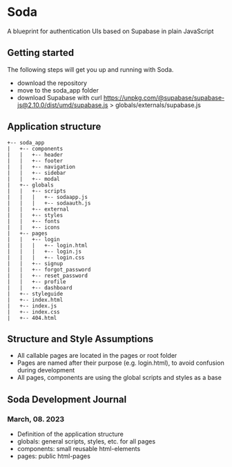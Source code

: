 # Soda
A blueprint for authentication UIs based on Supabase in plain JavaScript

## Getting started
The following steps will get you up and running with Soda.

- download the repository
- move to the soda_app folder
- download Supabase with curl https://unpkg.com/@supabase/supabase-js@2.10.0/dist/umd/supabase.js > globals/externals/supabase.js


## Application structure

```
+-- soda_app
|   +-- components
|   |   +-- header
|   |   +-- footer
|   |   +-- navigation
|   |   +-- sidebar
|   |   +-- modal
|   +-- globals
|   |   +-- scripts
|   |   |   +-- sodaapp.js
|   |   |   +-- sodaauth.js
|   |   +-- external
|   |   +-- styles
|   |   +-- fonts
|   |   +-- icons
|   +-- pages
|   |   +-- login
|   |   |   +-- login.html
|   |   |   +-- login.js
|   |   |   +-- login.css
|   |   +-- signup
|   |   +-- forgot_password
|   |   +-- reset_password
|   |   +-- profile
|   |   +-- dashboard
|   +-- styleguide
|   +-- index.html
|   +-- index.js
|   +-- index.css
|   +-- 404.html
```

## Structure and Style Assumptions
- All callable pages are located in the pages or root folder
- Pages are named after their purpose (e.g. login.html), to avoid confusion during development
- All pages, components are using the global scripts and styles as a base


## Soda Development Journal

### March, 08. 2023
- Definition of the application structure
- globals: general scripts, styles, etc. for all pages
- components: small reusable html-elements 
- pages: public html-pages
